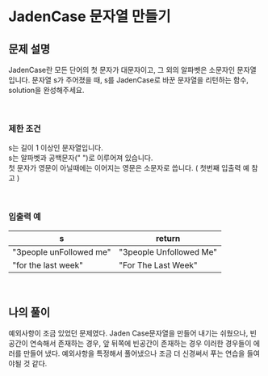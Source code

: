 # JadenCase 문자열 만들기

## 문제 설명
JadenCase란 모든 단어의 첫 문자가 대문자이고, 그 외의 알파벳은 소문자인 문자열입니다. 문자열 s가 주어졌을 때, s를 JadenCase로 바꾼 문자열을 리턴하는 함수, solution을 완성해주세요.

<br>

### 제한 조건
s는 길이 1 이상인 문자열입니다.<br>
s는 알파벳과 공백문자(" ")로 이루어져 있습니다.<br>
첫 문자가 영문이 아닐때에는 이어지는 영문은 소문자로 씁니다. ( 첫번째 입출력 예 참고 )

<br>

### 입출력 예
| s                       | return                  |
|-------------------------|-------------------------|
| "3people unFollowed me" | "3people Unfollowed Me" |
| "for the last week"     | "For The Last Week"     |

<br>

## 나의 풀이
예외사항이 조금 있었던 문제였다. Jaden Case문자열을 만들어 내기는 쉬웠으나, 빈공간이 연속해서 존재하는 경우, 앞 뒤쪽에 빈공간이 존재하는 경우 이러한 경우들이 에러를 만들어 냈다. 예외사항을 특정해서 풀어냈으나 조금 더 신경써서 푸는 연습을 들여야될 것 같다.